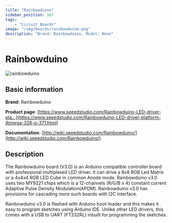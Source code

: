 ```yaml
---
title: "Rainbowduino"
sidebar_position: 167
tags:
    - "Circuit Boards"
image: "/img/boards/rainbowduino.png"
description: "Brand: Rainbowduino, Model: None"
---
```

# Rainbowduino

![rainbowduino](/img/boards/rainbowduino.png)

## Basic information

**Brand**: Rainbowduino

**Product page**: [https://www.seeedstudio.com/Rainbowduino-LED-driver-pla...](https://www.seeedstudio.com/Rainbowduino-LED-driver-platform-Atmega-328-p-371.html)

**Documentation**: [http://wiki.seeedstudio.com/Rainbowduino/](http://wiki.seeedstudio.com/Rainbowduino/)

## Description

The Rainbowduino board \(V3\.0\) is an Arduino compatible controller board with professional multiplexed LED driver\. It can drive a 8x8 RGB Led Matrix or a 4x4x4 RGB LED Cube in common Anode mode\. Rainbowduino v3\.0 uses two MY9221 chips which is a 12\-channels \(R/G/B x 4\) constant current Adaptive Pulse Density Modulation\(APDM\)\. Rainbowduino v3\.0 has provisions for cascading more such boards with I2C interface\.

Rainbowduino v3\.0 is flashed with Arduino boot\-loader and this makes it easy to program sketches using Arduino IDE\. Unlike other LED drivers, this comes with a USB to UART \(FT232RL\) inbuilt for programming the sketches\.

